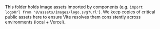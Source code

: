 This folder holds image assets imported by components (e.g. `import logoUrl from '@/assets/images/logo.svg?url'`).
We keep copies of critical public assets here to ensure Vite resolves them consistently across environments (local + Vercel).